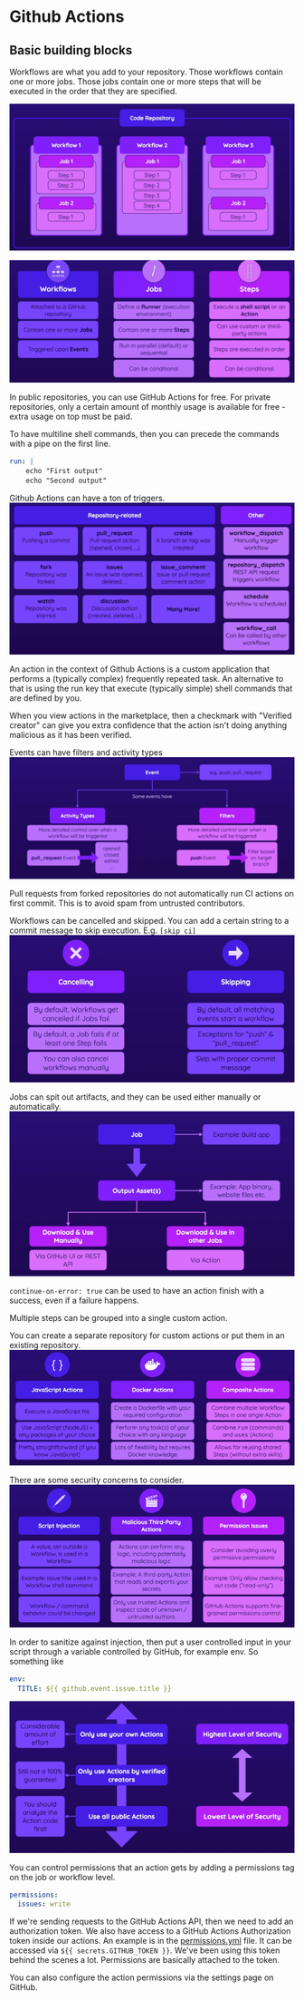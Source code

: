 # Github Actions

## Basic building blocks
Workflows are what you add to your repository. Those workflows contain one or more jobs.
Those jobs contain one or more steps that will be executed in the order that they are
specified.

![Basic workflow buildup](images/basic-workflow-buildup.png)

![Workflow-jobs-steps](images/workflow-jobs-steps.png)

In public repositories, you can use GitHub Actions for free. For private 
repositories, only a certain amount of monthly usage is available for free - extra usage 
on top must be paid.

To have multiline shell  commands, then you can precede the commands with a pipe on the
first line.
```yml
run: |
    echo "First output"
    echo "Second output"
```

Github Actions can have a ton of triggers.
![Action Triggers](images/action-triggers.png)

An action in the context of Github Actions is a custom application that performs a (typically
complex) frequently repeated task. An alternative to that is using the run key that execute
(typically simple) shell commands that are defined by you.

When you view actions in the marketplace, then a checkmark with "Verified creator" can give
you extra confidence that the action isn't doing anything malicious as it has been verified.

Events can have filters and activity types
![Activity types and filters](images/activity-types-filters.png)

Pull requests from forked repositories do not automatically run CI actions on first commit.
This is to avoid spam from untrusted contributors.

Workflows can be cancelled and skipped. You can add a certain string to a commit message
to skip execution. E.g. `[skip ci]`
![Cancelling and skipping workflows](images/cancelling-and-skipping.png)

Jobs can spit out artifacts, and they can be used either manually or automatically.
![Artifacts](images/artifacts.png)

`continue-on-error: true` can be used to have an action finish with a success, even if a failure
happens.

Multiple steps can be grouped into a single custom action.

You can create a separate repository for custom actions or put them in an existing repository.
![Types of actions](images/action-types.png)

There are some security concerns to consider.
![Some security concerns](images/some-security-issues.png)

In order to sanitize against injection, then put a user controlled input in your script through
a variable controlled by GitHub, for example env. So something like
```yml
env:
  TITLE: ${{ github.event.issue.title }} 
```

![Action security levels](action-security-levels.png)

You can control permissions that an action gets by adding a permissions tag on the job or 
workflow level.
```yml
permissions:
  issues: write
```

If we're sending requests to the GitHub Actions API, then we need to add an authorization
token. We also have access to a GitHub Actions Authorization token inside our actions. An
example is in the [permissions.yml](./.github/workflows/permissions.yml) file. It can be
accessed via `${{ secrets.GITHUB_TOKEN }}`. We've been using this token behind the scenes
a lot. Permissions are basically attached to the token.

You can also configure the action permissions via the settings page on GitHub.